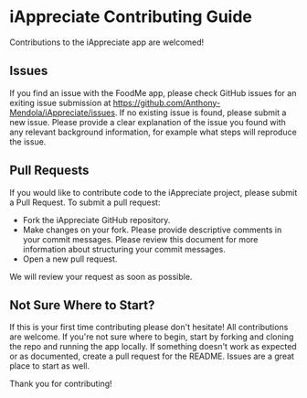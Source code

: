 # iAppreciate Contributing Guide

Contributions to the iAppreciate app are welcomed!

## Issues

If you find an issue with the FoodMe app, please check GitHub issues for an exiting issue submission at https://github.com/Anthony-Mendola/iAppreciate/issues. If no existing issue is found, please submit a new issue. Please provide a clear explanation of the issue you found with any relevant background information, for example what steps will reproduce the issue.

## Pull Requests

If you would like to contribute code to the iAppreciate project, please submit a Pull Request. To submit a pull request:

* Fork the iAppreciate GitHub repository.
* Make changes on your fork. Please provide descriptive comments in your commit messages. Please review this document for more information about structuring your commit messages.
* Open a new pull request.

We will review your request as soon as possible.

## Not Sure Where to Start?

If this is your first time contributing please don't hesitate! All contributions are welcome. If you're not sure where to begin, start by forking and cloning the repo and running the app locally. If something doesn't work as expected or as documented, create a pull request for the README. Issues are a great place to start as well.

Thank you for contributing!
